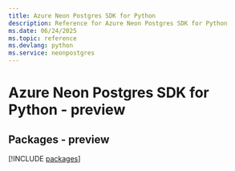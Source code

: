 ```yaml
---
title: Azure Neon Postgres SDK for Python
description: Reference for Azure Neon Postgres SDK for Python
ms.date: 06/24/2025
ms.topic: reference
ms.devlang: python
ms.service: neonpostgres
---
```

# Azure Neon Postgres SDK for Python - preview
## Packages - preview
[!INCLUDE [packages](neon-postgres-index.md)]